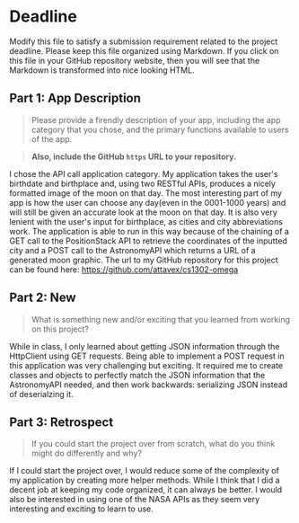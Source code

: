 # Deadline

Modify this file to satisfy a submission requirement related to the project
deadline. Please keep this file organized using Markdown. If you click on
this file in your GitHub repository website, then you will see that the
Markdown is transformed into nice looking HTML.

## Part 1: App Description

> Please provide a firendly description of your app, including the app
> category that you chose, and the primary functions available to users
> of the app.

> **Also, include the GitHub `https` URL to your repository.**

I chose the API call application category. My application takes the user's birthdate
and birthplace and, using two RESTful APIs, produces a nicely formatted image of the moon on that day.
The most interesting part of my app is how the user can choose any day(even in the 0001-1000 years) and will still
be given an accurate look at the moon on that day. It is also very lenient with the user's input for birthplace,
as cities and city abbreviations work. The application is able to run in this way because of the chaining of
a GET call to the PositionStack API to retrieve the coordinates of the inputted city and a POST call
to the AstronomyAPI which returns a URL of a generated moon graphic. The url to my GitHub repository for this
project can be found here: https://github.com/attavex/cs1302-omega

## Part 2: New

> What is something new and/or exciting that you learned from working
> on this project?

While in class, I only learned about getting JSON information through the HttpClient using GET requests. Being
able to implement a POST request in this application was very challenging but exciting. It required me to create
classes and objects to perfectly match the JSON information that the AstronomyAPI needed, and then work backwards:
serializing JSON instead of deserialzing it.

## Part 3: Retrospect

> If you could start the project over from scratch, what do
> you think might do differently and why?

If I could start the project over, I would reduce some of the complexity of my application by creating more helper
methods. While I think that I did a decent job at keeping my code organized, it can always be better. I would
also be interested in using one of the NASA APIs as they seem very interesting and exciting to learn to use.
